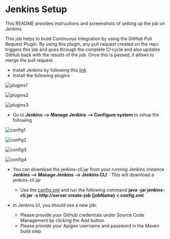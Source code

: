 # Jenkins Setup

This README provides instructions and screenshots of setting up the job on Jenkins

This job helps to build Continuous Integration by using the GitHub Pull Request Plugin. By using this plugin, any pull request created on the repo triggers this job and goes through the complete CI cycle and also updates GitHub back with the results of the job. Once this is passed, it allows to merge the pull request.

- Install Jenkins by following this [link](https://jenkins-ci.org)
- Install the following plugins 

![plugins1](https://github.com/ssvaidyanathan/api-ci-tools/blob/cricket-app/jenkins-setup/plugins1.png)

![plugins2](https://github.com/ssvaidyanathan/api-ci-tools/blob/cricket-app/jenkins-setup/plugins2.png)

![plugins3](https://github.com/ssvaidyanathan/api-ci-tools/blob/cricket-app/jenkins-setup/plugins3.png)

- Go to **Jenkins --> Manage Jenkins --> Configure system** to setup the following

![config1](https://github.com/ssvaidyanathan/api-ci-tools/blob/cricket-app/jenkins-setup/config1.png)

![config2](https://github.com/ssvaidyanathan/api-ci-tools/blob/cricket-app/jenkins-setup/config2.png)

![config3](https://github.com/ssvaidyanathan/api-ci-tools/blob/cricket-app/jenkins-setup/config3.png)

![config4](https://github.com/ssvaidyanathan/api-ci-tools/blob/cricket-app/jenkins-setup/config4.png)

- You can download the jenkins-cli.jar from your running Jenkins instance
    **Jenkins --> Manage Jenkins --> Jenkins CLI** - This will download a jenkins-cli jar
    - Use the [config.xml](https://github.com/ssvaidyanathan/api-ci-tools/blob/cricket-app/jenkins-setup/config.xml) and run the following command **java -jar jenkins-cli.jar -s http://server create-job {jobName} < config.xml**

- In Jenkins UI, you should see a new job. 
    - Please provide your GitHub credentials under Source Code Management by clicking the Add button
    - Please provide your Apigee username and password in the Maven build step
